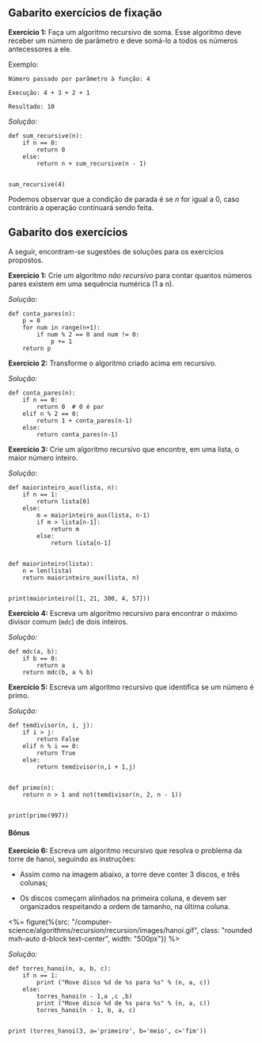 ## Gabarito exercícios de fixação

**Exercício 1:** Faça um algoritmo recursivo de soma. Esse algoritmo deve receber um número de parâmetro e deve somá-lo a todos os números antecessores a ele.

Exemplo:

```language-md
Número passado por parâmetro à função: 4

Execução: 4 + 3 + 2 + 1

Resultado: 10
```

_Solução:_

```language-python
def sum_recursive(n):
    if n == 0:
        return 0
    else:
        return n + sum_recursive(n - 1)


sum_recursive(4)
```

Podemos observar que a condição de parada é se _n_ for igual a 0, caso contrário a operação continuará sendo feita.

## Gabarito dos exercícios

A seguir, encontram-se sugestões de soluções para os exercícios propostos.

**Exercício 1:**  Crie um algoritmo _não recursivo_ para contar quantos números pares existem em uma sequência numérica (1 a n).

_Solução:_

```language-python
def conta_pares(n):
    p = 0
    for num in range(n+1):
        if num % 2 == 0 and num != 0:
            p += 1
    return p
```

**Exercício 2:** Transforme o algoritmo criado acima em recursivo.

_Solução:_

```language-python
def conta_pares(n):
    if n == 0:
        return 0  # 0 é par
    elif n % 2 == 0:
        return 1 + conta_pares(n-1)
    else:
        return conta_pares(n-1)
```

**Exercício 3:** Crie um algoritmo recursivo que encontre, em uma lista, o maior número inteiro.

_Solução:_

```language-python
def maiorinteiro_aux(lista, n):
    if n == 1:
        return lista[0]
    else:
        m = maiorinteiro_aux(lista, n-1)
        if m > lista[n-1]:
            return m
        else:
            return lista[n-1]


def maiorinteiro(lista):
    n = len(lista)
    return maiorinteiro_aux(lista, n)


print(maiorinteiro([1, 21, 300, 4, 57]))
```

**Exercício 4:** Escreva um algoritmo recursivo para encontrar o máximo divisor comum (`mdc`) de dois inteiros.

_Solução:_

```language-python
def mdc(a, b):
    if b == 0:
        return a
    return mdc(b, a % b)
```

**Exercício 5:** Escreva um algoritmo recursivo que identifica se um número é primo.

_Solução:_

```language-python
def temdivisor(n, i, j):
    if i > j:
        return False
    elif n % i == 0:
        return True
    else:
        return temdivisor(n,i + 1,j)


def primo(n):
    return n > 1 and not(temdivisor(n, 2, n - 1))


print(primo(997))
```

#### Bônus

**Exercício 6:** Escreva um algoritmo recursivo que resolva o problema da torre de hanoi, seguindo as instruções:

- Assim como na imagem abaixo, a torre deve conter 3 discos, e três colunas;

- Os discos começam alinhados na primeira coluna, e devem ser organizados respeitando a ordem de tamanho, na última coluna.

<%= figure(%{src: "/computer-science/algorithms/recursion/recursion/images/hanoi.gif", class: "rounded mxh-auto d-block text-center", width: "500px"}) %>

_Solução:_

```language-python
def torres_hanoi(n, a, b, c):
    if n == 1:
    	print ("Move disco %d de %s para %s" % (n, a, c))
    else:
    	torres_hanoi(n - 1,a ,c ,b)
    	print ("Move disco %d de %s para %s" % (n, a, c))
    	torres_hanoi(n - 1, b, a, c)


print (torres_hanoi(3, a='primeiro', b='meio', c='fim'))
```
